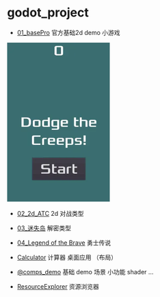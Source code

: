 # godot_project

- [01_basePro](./01_basePro/) 官方基础2d demo 小游戏
  
![01_basePro](./static/images/dodge_preview.gif "01_basePro")

- [02_2d_ATC](./02_2d_ACT/) 2d 对战类型
- [03_迷失岛](./03_迷失岛2/) 解密类型
  
- [04_Legend of the Brave](./04_Legend%20of%20the%20Brave/) 勇士传说
  
- [Calculator](./Calculator/) 计算器 桌面应用 （布局）

- [@comps_demo](./@comps_demo/) 基础 demo 场景 小功能 shader ...
- [ResourceExplorer](./ResourceExplorer) 资源浏览器